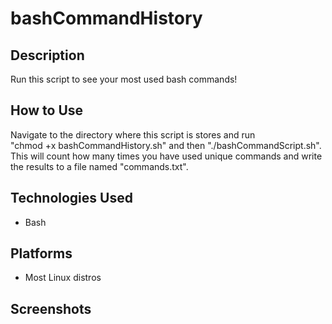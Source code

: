 <h1>bashCommandHistory</h1>

<h2>Description</h2>
Run this script to see your most used bash commands!

<h2>How to Use</h2>
Navigate to the directory where this script is stores and run<br>
"chmod +x bashCommandHistory.sh" and then "./bashCommandScript.sh".<br>
This will count how many times you have used unique commands and write<br>
the results to a file named "commands.txt".

<h2>Technologies Used</h2>

- Bash

<h2>Platforms</h2>

- Most Linux distros

<h2>Screenshots</h2>

<p align="center">
